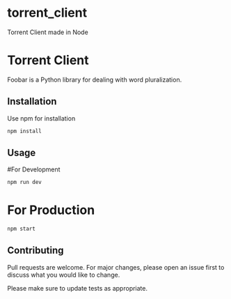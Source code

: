 # torrent_client
Torrent Client made in Node
# Torrent Client

Foobar is a Python library for dealing with word pluralization.

## Installation

Use npm for installation

```bash
npm install
```

## Usage

#For Development
```bash
npm run dev
```

# For Production
```bash
npm start
```

## Contributing
Pull requests are welcome. For major changes, please open an issue first to discuss what you would like to change.

Please make sure to update tests as appropriate.

